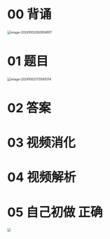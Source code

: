 # 00 背诵

<img src="https://cvp.oss-cn-shanghai.aliyuncs.com/202410020829552.png" alt="image-20241002082904917" style="zoom:50%;" /> 



# 01 题目

<img src="https://cvp.oss-cn-shanghai.aliyuncs.com/202410021735052.png" alt="image-20241002173545014" style="zoom:50%;" />



# 02 答案



# 03 视频消化





# 04 视频解析





# 05 自己初做 正确

<img src="https://cvp.oss-cn-shanghai.aliyuncs.com/202410021734422.png" style="zoom:50%;" />
